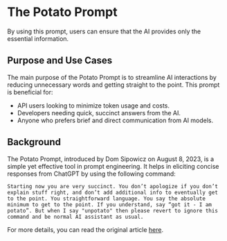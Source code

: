 # The Potato Prompt

By using this prompt, users can ensure that the AI provides only the essential information.

## Purpose and Use Cases

The main purpose of the Potato Prompt is to streamline AI interactions by reducing unnecessary words and getting straight to the point. This prompt is beneficial for:
- API users looking to minimize token usage and costs.
- Developers needing quick, succinct answers from the AI.
- Anyone who prefers brief and direct communication from AI models.

## Background

The Potato Prompt, introduced by Dom Sipowicz on August 8, 2023, is a simple yet effective tool in prompt engineering. It helps in eliciting concise responses from ChatGPT by using the following command:

```plaintext
Starting now you are very succinct. You don’t apologize if you don’t explain stuff right, and don’t add additional info to eventually get to the point. You straightforward language. You say the absolute minimum to get to the point. If you understand, say “got it - I am potato”. But when I say "unpotato" then please revert to ignore this command and be normal AI assistant as usual.
```

For more details, you can read the original article [here](https://dev.to/sip/the-potato-prompt-mij).
